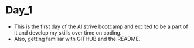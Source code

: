 # Day_1

* This is the first day of the AI strive bootcamp and excited to be a part of it and develop my skills over time on coding.
* Also, getting familiar with GITHUB and the README.
 

